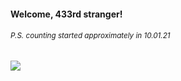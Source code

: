 #### Welcome, 433rd stranger!

###### <sup>P.S. counting started approximately in 10.01.21</sup>

<img src="https://kraftwerk28.pp.ua/vcnt.png"></img>
